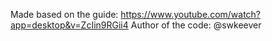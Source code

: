 Made based on the guide: https://www.youtube.com/watch?app=desktop&v=ZcIin9RGii4
Author of the code: @swkeever
